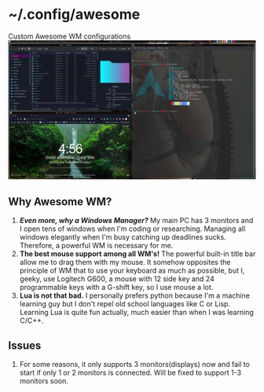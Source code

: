 # ~/.config/awesome

Custom Awesome WM configurations
![](arch_awesome.png)


## Why Awesome WM?
1. ***Even more, why a Windows Manager?*** My main PC has 3 monitors and I open tens of windows when I'm coding or researching. Managing all windows elegantly when I'm busy catching up deadlines sucks. Therefore, a powerful WM is necessary for me.
2. **The best mouse support among all WM's!** The powerful built-in title bar allow me to drag them with my mouse. It somehow opposites the principle of WM that to use your keyboard as much as possible, but I, geeky, use Logitech G600, a mouse with 12 side key and 24 programmable keys with a G-shift key, so I use mouse a lot.
3. **Lua is not that bad.** I personally prefers python because I'm a machine learning guy but I don't repel old school languages like C or Lisp. Learning Lua is quite fun actually, much easier than when I was learning C/C++.


## Issues
1. For some reasons, it only supports 3 monitors(displays) now and fail to start if only 1 or 2 monitors is connected. Will be fixed to support 1-3 monitors soon. 
